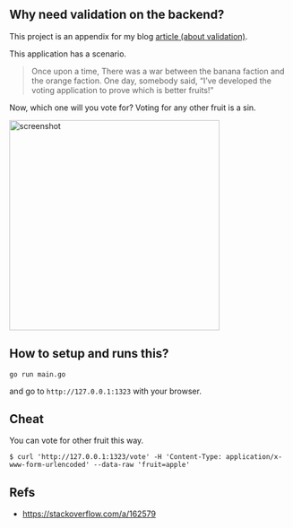 ## Why need validation on the backend?

This project is an appendix for my blog [article (about validation)](https://codehex.dev/notes/about_validation).

This application has a scenario.

> Once upon a time, There was a war between the banana faction and the orange faction. One day, somebody said, “I’ve developed the voting application to prove which is better fruits!”

Now, which one will you vote for? Voting for any other fruit is a sin.

<img width="375" alt="screenshot" src="https://user-images.githubusercontent.com/6500104/135491289-bef4db50-103e-4312-a31b-59c9d0474f70.png">

## How to setup and runs this?

```
go run main.go
```

and go to `http://127.0.0.1:1323` with your browser.

## Cheat

You can vote for other fruit this way.

```
$ curl 'http://127.0.0.1:1323/vote' -H 'Content-Type: application/x-www-form-urlencoded' --data-raw 'fruit=apple'
```

## Refs

- https://stackoverflow.com/a/162579
